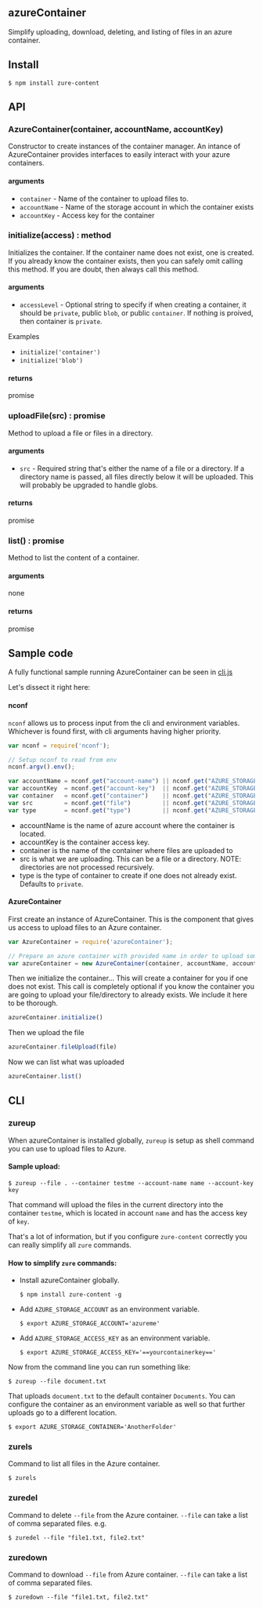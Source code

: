 ## azureContainer
Simplify uploading, download, deleting, and listing of files in an azure container.


## Install

```
$ npm install zure-content
```

## API

### AzureContainer(container, accountName, accountKey)
Constructor to create instances of the container manager. An intance of AzureContainer provides interfaces to easily interact with your azure containers.

#### arguments
- `container` - Name of the container to upload files to.
- `accountName` - Name of the storage account in which the container exists
- `accountKey` - Access key for the container


### initialize(access) : method
Initializes the container.  If the container name does not exist, one is created.  If you already know the container exists, then you can safely omit calling this method.  If you are doubt, then always call this method.

#### arguments
- `accessLevel` - Optional string to specify if when creating a container, it should be `private`, public `blob`, or public `container`.  If nothing is proived, then container is `private`.

Examples
- `initialize('container')`
- `initialize('blob')`

#### returns
promise


### uploadFile(src) : promise
Method to upload a file or files in a directory.

#### arguments
- `src` - Required string that's either the name of a file or a directory.  If a directory name is passed, all files directly below it will be uploaded.  This will probably be upgraded to handle globs.

#### returns
promise


### list() : promise
Method to list the content of a container.

#### arguments
none

#### returns
promise


## Sample code

A fully functional sample running AzureContainer can be seen in <a href='https://github.com/MiguelCastillo/azureContainer/blob/master/cli.js'>cli.js</a>

Let's dissect it right here:

#### nconf
`nconf` allows us to process input from the cli and environment variables.  Whichever is found first, with cli arguments having higher priority.

``` javascript
var nconf = require('nconf');

// Setup nconf to read from env
nconf.argv().env();

var accountName = nconf.get("account-name") || nconf.get("AZURE_STORAGE_ACCOUNT");
var accountKey  = nconf.get("account-key")  || nconf.get("AZURE_STORAGE_ACCESS_KEY");
var container   = nconf.get("container")    || nconf.get("AZURE_STORAGE_CONTAINER");
var src         = nconf.get("file")         || nconf.get("AZURE_STORAGE_FILE");
var type        = nconf.get("type")         || nconf.get("AZURE_STORAGE_TYPE");
```

- accountName is the name of azure account where the container is located.
- accountKey is the container access key.
- container is the name of the container where files are uploaded to
- src is what we are uploading.  This can be a file or a directory.  NOTE: directories are not processed recursively.
- type is the type of container to create if one does not already exist.  Defaults to `private`.


#### AzureContainer

First create an instance of AzureContainer.  This is the component that gives us access to upload files to an Azure container.

``` javascript
var AzureContainer = require('azureContainer');

// Prepare an azure container with provided name in order to upload some files
var azureContainer = new AzureContainer(container, accountName, accountKey);
```

Then we initialize the container... This will create a container for you if one does not exist.  This call is completely optional if you know the container you are going to upload your file/directory to already exists.  We include it here to be thorough.
``` javascript
azureContainer.initialize()
```

Then we upload the file
``` javascript
azureContainer.fileUpload(file)
```

Now we can list what was uploaded
``` javascript
azureContainer.list()
```

## CLI

### zureup

When azureContainer is installed globally, `zureup` is setup as shell command you can use to upload files to Azure.


#### Sample upload:

```
$ zureup --file . --container testme --account-name name --account-key key
```

That command will upload the files in the current directory into the container `testme`, which is located in account `name` and has the access key of `key`.


That's a lot of information, but if you configure `zure-content` correctly you can really simplify all `zure` commands.


#### How to simplify `zure` commands:

- Install azureContainer globally.

  `$ npm install zure-content -g`

- Add `AZURE_STORAGE_ACCOUNT` as an environment variable.

  `$ export AZURE_STORAGE_ACCOUNT='azureme'`

- Add `AZURE_STORAGE_ACCESS_KEY` as an environment variable.

  `$ export AZURE_STORAGE_ACCESS_KEY='==yourcontainerkey=='`

Now from the command line you can run something like:

```
$ zureup --file document.txt
```

That uploads `document.txt` to the default container `Documents`.  You can configure the container as an environment variable as well so that further uploads go to a different location.

```
$ export AZURE_STORAGE_CONTAINER='AnotherFolder'
```


### zurels

Command to list all files in the Azure container.

```
$ zurels
```


### zuredel

Command to delete `--file` from the Azure container.  `--file` can take a list of comma separated files.  e.g.

```
$ zuredel --file "file1.txt, file2.txt"
```


### zuredown

Command to download `--file` from Azure container.  `--file` can take a list of comma separated files.

```
$ zuredown --file "file1.txt, file2.txt"
```

